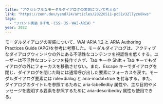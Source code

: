 ```yaml
---
title: "アクセシブルなモーダルダイアログの実装について考える"
link: "https://zenn.dev/yend724/articles/20220511-pc51v32llyzu8kws"
tags:
  - "フロント実装（HTML・CSS・JS・WAI-ARIA）"
year: 2022
---
```


モーダルダイアログの実装について、WAI-ARIA 1.2 と ARIA Authoring Practices Guide (APG)を参考に考察した。モーダルダイアログは、アクティブなダイアログウィンドウの外にある不活性なコンテンツを視認性を低くする。ユーザーは不活性なコンテンツを操作できず、Tab キーや Shift + Tab キーでもダイアログの外にフォーカスを移動させない。また、Escape キーでダイアログを閉じ、ダイアログを閉じた時には通常呼び出した要素にフォーカスを戻す。モーダルダイアログ要素には role=dialog と aria-modal=true を付与する。また、ダイアログのタイトルを参照するために aria-labelledby 属性や、主な目的やメッセージを説明する要素を参照するために aria-describedby 属性も使用できる。
